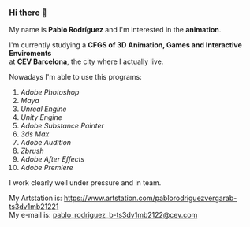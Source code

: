 ### Hi there 👋

My name is **Pablo Rodríguez** and I'm interested in the **animation**.

I'm currently studying a **CFGS of 3D Animation, Games and Interactive Enviroments** 
<br>
at **CEV Barcelona**, the city where I actually live.

Nowadays I'm able to use this programs:
  1. *Adobe Photoshop*
  2. *Maya*
  3. *Unreal Engine*
  4. *Unity Engine*
  5. *Adobe Substance Painter*
  6. *3ds Max*
  7. *Adobe Audition*
  8. *Zbrush*
  9. *Adobe After Effects*
  10. *Adobe Premiere*
  
I work clearly well under pressure and in team.
  
My Artstation is: https://www.artstation.com/pablorodriguezvergarab-ts3dv1mb21221
<br>
My e-mail is: pablo_rodriguez_b-ts3dv1mb2122@cev.com

